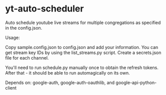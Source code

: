 # yt-auto-scheduler

Auto schedule youtube live streams for multiple congregations as specified in the config.json.

Usage:

Copy sample.config.json to config.json and add your information. You can get stream key IDs by using the list_streams.py script. Create a secrets.json file for each channel.

You'll need to run schedule.py manually once to obtain the refresh tokens. After that - it should be able to run automagically on its own.

Depends on: google-auth, google-auth-oauthlib, and google-api-python-client
